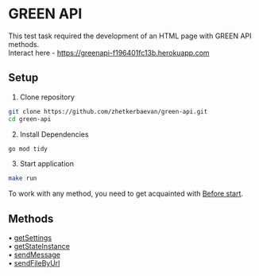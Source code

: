 # GREEN API  
This test task required the development of an HTML page with GREEN API methods.  
Interact here - https://greenapi-f196401fc13b.herokuapp.com  
## Setup
1. Clone repository
```sh
git clone https://github.com/zhetkerbaevan/green-api.git
cd green-api
```
2. Install Dependencies
 ```sh
go mod tidy
```
3. Start application
 ```sh
make run
```
To work with any method, you need to get acquainted with [Before start](https://green-api.com/docs/before-start/#parameters).  
## Methods
• [getSettings](https://green-api.com/docs/api/account/GetSettings/)  
• [getStateInstance](https://green-api.com/docs/api/account/GetStateInstance/)  
• [sendMessage](https://green-api.com/docs/api/sending/SendMessage/)  
• [sendFileByUrl](https://green-api.com/docs/api/sending/SendFileByUrl/)  
